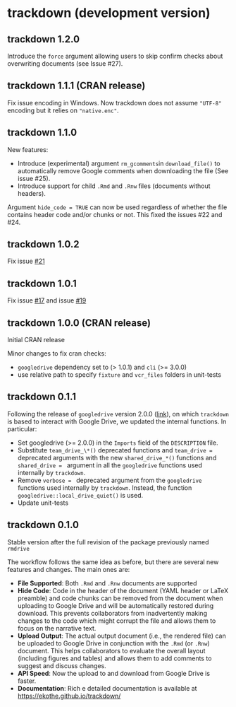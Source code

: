 # trackdown (development version)

## trackdown 1.2.0

Introduce the `force` argument allowing users to skip confirm checks about overwriting documents (see Issue #27).

## trackdown 1.1.1 (CRAN release)

Fix issue encoding in Windows. Now trackdown does not assume `"UTF-8"` encoding but it relies on `"native.enc"`.

## trackdown 1.1.0

New features:
 
- Introduce (experimental) argument `rm_gcomments`in `download_file()` to automatically remove Google comments when downloading the file (See issue #25).   
- Introduce support for child `.Rmd` and `.Rnw` files (documents without headers).

Argument `hide_code = TRUE` can now be used regardless of whether the file contains header code and/or chunks or not. This fixed the issues #22 and #24.

## trackdown 1.0.2

Fix issue [#21](https://github.com/ClaudioZandonella/trackdown/issues/21)

## trackdown 1.0.1

Fix issue [#17](https://github.com/ClaudioZandonella/trackdown/issues/17) and issue [#19](https://github.com/ClaudioZandonella/trackdown/issues/19)

## trackdown 1.0.0 (CRAN release)

Initial CRAN release

Minor changes to fix cran checks:

- `googledrive` dependency set to (> 1.0.1) and `cli` (>= 3.0.0)
- use relative path to specify  `fixture` and `vcr_files` folders in unit-tests


## trackdown 0.1.1

Following the release of `googledrive` version 2.0.0 ([link](https://www.tidyverse.org/blog/2021/07/googledrive-2-0-0/)), on which `trackdown` is based to interact with Google Drive, we updated the internal functions. In particular:

- Set googledrive (>= 2.0.0) in the `Imports` field of the `DESCRIPTION` file.
- Substitute `team_drive_\*()` deprecated functions and `team_drive =` deprecated arguments with the new `shared_drive_*()` functions and `shared_drive = ` argument in all the `googledrive` functions used internally by `trackdown`.
- Remove `verbose = ` deprecated argument from the `googledrive` functions used internally by `trackdown`. Instead, the function `googledrive::local_drive_quiet()` is used.
- Update unit-tests


## trackdown 0.1.0

Stable version after the full revision of the package previously named `rmdrive`

The workflow follows the same idea as before, but there are several new features and changes. The main ones are:

- **File Supported**: Both `.Rmd` and `.Rnw` documents are supported
- **Hide Code**: Code in the header of the document (YAML header or LaTeX preamble) and code chunks can be removed from the document when uploading to Google Drive and will be automatically restored during download. This prevents collaborators from inadvertently making changes to the code which might corrupt the file and allows them to focus on the narrative text.
-  **Upload Output**: The actual output document (i.e., the rendered file) can be uploaded to Google Drive in conjunction with the `.Rmd` (or `.Rnw`) document. This helps collaborators to evaluate the overall layout (including figures and tables) and allows them to add comments to suggest and discuss changes.
- **API Speed**:  Now the upload to and download from Google Drive is faster.
-  **Documentation**: Rich e detailed documentation is available at https://ekothe.github.io/trackdown/
